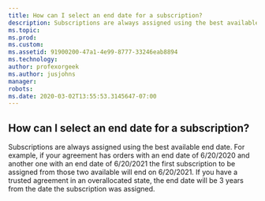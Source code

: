 ```yaml
---
title: How can I select an end date for a subscription?
description: Subscriptions are always assigned using the best available end date. For example, if your agreement has orders with an end date of...
ms.topic: 
ms.prod: 
ms.custom: 
ms.assetid: 91900200-47a1-4e99-8777-33246eab8894
ms.technology: 
author: profexorgeek
ms.author: jusjohns
manager: 
robots: 
ms.date: 2020-03-02T13:55:53.3145647-07:00
---
```


## How can I select an end date for a subscription?

Subscriptions are always assigned using the best available end date. For example, if your agreement has orders with an end date of 6/20/2020 and another one with an end date of 6/20/2021 the first subscription to be assigned from those two available will end on 6/20/2021. If you have a trusted agreement in an overallocated state, the end date will be 3 years from the date the subscription was assigned.

